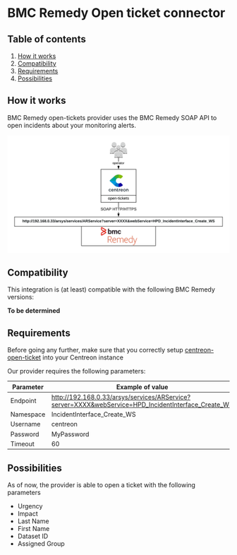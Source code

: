 # BMC Remedy Open ticket connector

## Table of contents
1. [How it works](#how-it-works)
2. [Compatibility](#compatibility)
3. [Requirements](#requirements)
4. [Possibilities](#possibilities)

## How it works <a name="how-it-works"></a>
BMC Remedy open-tickets provider uses the BMC Remedy SOAP API to open incidents about your monitoring alerts.

![architecture](img/ot-bmc-remedy-architecture.png)

## Compatibility <a name="compatibility"></a>
This integration is (at least) compatible with the following BMC Remedy versions:

**To be determined**

## Requirements
Before going any further, make sure that you correctly setup [centreon-open-ticket](https://documentation.centreon.com/docs/centreon-open-tickets/en/latest/installation/index.html)
into your Centreon instance

Our provider requires the following parameters:

| Parameter | Example of value |
| --------- | ---------------- |
| Endpoint | http://192.168.0.33/arsys/services/ARService?server=XXXX&webService=HPD_IncidentInterface_Create_WS |
| Namespace | IncidentInterface_Create_WS |
| Username | centreon |
| Password | MyPassword |
| Timeout | 60 |

## Possibilities <a name="possibilities"></a>
As of now, the provider is able to open a ticket with the following parameters

- Urgency
- Impact
- Last Name
- First Name
- Dataset ID
- Assigned Group
